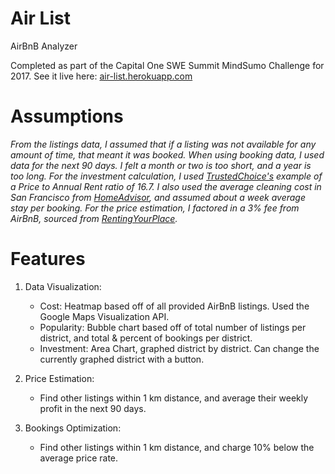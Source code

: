 # Air List
AirBnB Analyzer

Completed as part of the Capital One SWE Summit MindSumo Challenge for 2017.
See it live here: [air-list.herokuapp.com](https://air-list.herokuapp.com)

Assumptions
======
*From the listings data, I assumed that if a listing was not available for any amount of time, that meant it was booked.*
*When using booking data, I used data for the next 90 days. I felt a month or two is too short, and a year is too long.*
*For the investment calculation, I used [TrustedChoice's](https://www.trustedchoice.com/insurance-articles/home-family/buying-a-condo-or-rent/) example of a Price to Annual Rent ratio of 16.7. I also used the average cleaning cost in San Francisco from [HomeAdvisor](https://www.homeadvisor.com/cost/cleaning-services/), and assumed about a week average stay per booking.*
*For the price estimation, I factored in a 3% fee from AirBnB, sourced from [RentingYourPlace](http://rentingyourplace.com/airbnb-101/pricing/to-fee-or-not-to-fee/).*

Features
======
1. Data Visualization:
    * Cost: Heatmap based off of all provided AirBnB listings. Used the Google Maps Visualization API.
    * Popularity: Bubble chart based off of total number of listings per district, and total & percent of bookings per district.
    * Investment: Area Chart, graphed district by district. Can change the currently graphed district with a button.
    
2. Price Estimation:
    * Find other listings within 1 km distance, and average their weekly profit in the next 90 days.

3. Bookings Optimization:
    * Find other listings within 1 km distance, and charge 10% below the average price rate.
